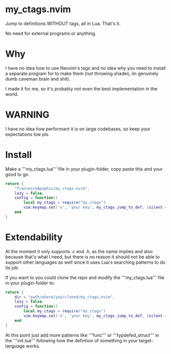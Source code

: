 # my_ctags.nvim

Jump to definitions WITHOUT tags, all in Lua. That's it.

No need for external programs or anything.

# Why
I have no idea how to use Neovim's tags and no idea why you need 
to install a separate program for to make them (not throwing shades, im genuinely dumb caveman brain and shit).

I made it for me, so it's probably not even the best implementation in the world.

# WARNING 
I have no idea how performant it is on large codebases, so
keep your expectations low pls. 

# Install
Make a '''my_ctags.lua''' file in your plugin-folder, copy 
paste this and your good to go.

```lua
return {
    "francescoApophis/my_ctags.nvim",
    lazy = false,
    config = function()
        local my_ctags = require("my_ctags")
        vim.keymap.set('n', 'your key', my_ctags.jump_to_def, {silent = true, noremap = true})
    end
}
```

# Extendability
At the moment it only supports *.c* and *.h*, as the name implies and also
because that's what I need, but there is no reason it should not be able to 
support other languages as well since it uses Lua's searching patterns to do its job. 

If you want to you could clone the repo and modify the 
'''my_ctags.lua''' file in your plugin-folder to:

```lua
return {
    dir = "path/where/you/cloned/my_ctags.nvim",
    lazy = false,
    config = function()
        local my_ctags = require("my_ctags")
        vim.keymap.set('n', 'your key', my_ctags.jump_to_def, {silent = true, noremap = true})
    end
}
```

At this point just add more patterns like '''func''' or '''typdefed_struct''' in the '''init.lua''' following how the defintion of something in your target-language works.

